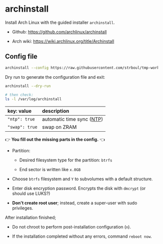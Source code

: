 # archinstall

Install Arch Linux with the guided installer `archinstall`.

- Github: https://github.com/archlinux/archinstall

- Arch wiki: https://wiki.archlinux.org/title/Archinstall

## Config file

```sh
archinstall --config https://raw.githubusercontent.com/strboul/tmp-workbench/master/system/core/archinstall/config.json
```

Dry run to generate the configuration file and exit:

```sh
archinstall --dry-run

# then check:
ls -l /var/log/archinstall
```

| key: value     | description                                          |
|:---------------|:-----------------------------------------------------|
| `"ntp": true`  | automatic time sync ([NTP](https://www.ntp.org/))    |
| `"swap": true` | swap on ZRAM                                         |

:point_right: **You fill out the missing parts in the config.** :point_left:

+ Partition: 

    + Desired filesystem type for the partition: `btrfs`

    + End sector is written like `x.0GB`

+ Choose `btrfs` filesystem and `Y` to subvolumes with a default structure.

+ Enter disk encryption password.
  Encrypts the disk with `dmcrypt` (or should use LUKS?)

+ **Don't create root user**; instead, create a super-user with sudo privileges.

After installation finished;

+ Do not chroot to perform post-installation configuration (`n`).

+ If the installation completed without any errors, command `reboot now`.

